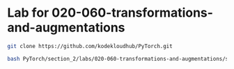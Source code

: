 # Lab for 020-060-transformations-and-augmentations
```bash
git clone https://github.com/kodekloudhub/PyTorch.git
```

```bash
bash PyTorch/section_2/labs/020-060-transformations-and-augmentations/setup.sh
```

